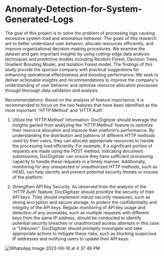 # Anomaly-Detection-for-System-Generated-Logs
The goal of this project is to solve the problem of processing logs causing excessive system load and anomalous behavior. The goals of this research are to better understand user behavior, allocate resources efficiently, and improve organizational decision-making procedures. We examine the dataset and gain important insights by using cutting-edge data analysis techniques and predictive models including Random Forest, Decision Trees, Gradient Boosting Model, and Isolation Forest model. The findings of this study provide the sponsor company with practical suggestions for enhancing operational effectiveness and boosting performance. We seek to deliver actionable insights and recommendations to improve the company's understanding of user behavior and optimize resource allocation processes through thorough data validation and analysis.

Recommendations:
Based on the analysis of feature importance, it is recommended to focus on the two features that have been identified as the most important: 'HTTP.Method' and 'HTTP.Auth'.
1. Utilize the 'HTTP.Method' Information: DocDigitizer should leverage the insights gained from analyzing the 'HTTP.Method' feature to optimize their resource allocation and improve their platform's performance. By understanding the distribution and patterns of different HTTP methods used by their users, they can allocate appropriate resources to handle the processing load efficiently. For example, if a significant portion of requests are made using the POST method, indicating document submissions, DocDigitizer can ensure they have sufficient processing capacity to handle these requests in a timely manner. Additionally, monitoring for any unexpected or unauthorized HTTP methods, such as HEAD, can help identify and prevent potential security threats or misuse of the platform.

2. Strengthen API Key Security: As observed from the analysis of the 'HTTP.Auth' feature, DocDigitizer should prioritize the security of their API keys. They should implement robust security measures, such as strong encryption and secure storage, to protect the confidentiality and integrity of the API keys. Regular monitoring of API key usage and detection of any anomalies, such as multiple requests with different keys from the same IP address, should be conducted to identify potential security breaches or unauthorized access attempts in this case is “Unknown”. DocDigitizer should promptly investigate and take appropriate actions to mitigate these risks, such as blocking suspicious IP addresses and notifying users to update their API keys.

![WhatsApp Image 2023-06-16 at 4 37 48 PM](https://github.com/OmkarS12/Anomaly-Detection-for-System-Generated-Logs/assets/122317280/2b485136-af20-4521-bd98-54cfb48039d8)
